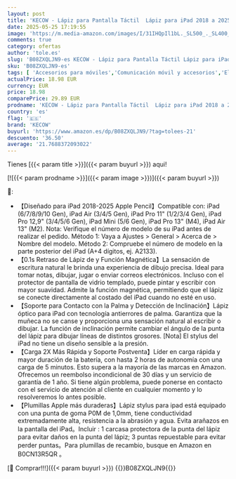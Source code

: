 ```yaml
---
layout: post
title: 'KECOW - Lápiz para Pantalla Táctil  Lápiz para iPad 2018 a 2025  Lápiz Stylus de Rechazo de Palma Lápiz  Lápiz iPad con 3 Puntas  Lapiz Táctil con Función Detección de Inclinación'
date: 2025-05-25 17:19:55
image: 'https://m.media-amazon.com/images/I/31IHQpIl1bL._SL500_._SL400_.jpg'
comments: true
category: ofertas
author: 'tole.es'
slug: 'B08ZXQLJN9-es KECOW - Lápiz para Pantalla Táctil Lápiz para iPad 2018 a...'
sku: 'B08ZXQLJN9-es'
tags: [ 'Accesorios para móviles','Comunicación móvil y accesorios','Electrónica','Punteros para móviles','ipad','kecow','🇪🇸', ]
actualPrice: 18.98 EUR
currency: EUR
price: 18.98
comparePrice: 29.89 EUR
prodname: 'KECOW - Lápiz para Pantalla Táctil  Lápiz para iPad 2018 a 2025  Lápiz Stylus de Rechazo de Palma Lápiz  Lápiz iPad con 3 Puntas  Lapiz Táctil con Función Detección de Inclinación'
country: 'es'
flag: '🇪🇸'
brand: 'KECOW'
buyurl: 'https://www.amazon.es/dp/B08ZXQLJN9/?tag=tolees-21'
descuento: '36.50'
average: '21.7688372093022'
---
```


Tienes [{{< param title >}}]({{< param buyurl >}}) aqui!

[![{{< param prodname >}}]({{< param image >}})]({{< param buyurl >}})

🔎:

- 【Diseñado para iPad 2018-2025 Apple Pencil】Compatible con: iPad (6/7/8/9/10 Gen), iPad Air (3/4/5 Gen), iPad Pro 11" (1/2/3/4 Gen), iPad Pro 12,9" (3/4/5/6 Gen), iPad Mini (5/6 Gen), iPad Pro 13" (M4), iPad Air 13" (M2). Nota: Verifique el número de modelo de su iPad antes de realizar el pedido. Método 1: Vaya a Ajustes > General > Acerca de > Nombre del modelo. Método 2: Compruebe el número de modelo en la parte posterior del iPad (A+4 dígitos, ej. A2133).
- 【0.1s Retraso de Lápiz de y Función Magnética】La sensación de escritura natural le brinda una experiencia de dibujo precisa. Ideal para tomar notas, dibujar, jugar o enviar correos electrónicos. Incluso con el protector de pantalla de vidrio templado, puede pintar y escribir con mayor suavidad. Admite la función magnética, permitiendo que el lápiz se conecte directamente al costado del iPad cuando no esté en uso.
- 【Soporte para Contacto con la Palma y Detección de Inclinación】Lápiz óptico para iPad con tecnología antierrores de palma. Garantiza que la muñeca no se canse y proporciona una sensación natural al escribir o dibujar. La función de inclinación permite cambiar el ángulo de la punta del lápiz para dibujar líneas de distintos grosores. [Nota] El stylus del iPad no tiene un diseño sensible a la presión.
- 【Carga 2X Más Rápida y Soporte Postventa】Líder en carga rápida y mayor duración de la batería, con hasta 2 horas de autonomía con una carga de 5 minutos. Esto supera a la mayoría de las marcas en Amazon. Ofrecemos un reembolso incondicional de 30 días y un servicio de garantía de 1 año. Si tiene algún problema, puede ponerse en contacto con el servicio de atención al cliente en cualquier momento y lo resolveremos lo antes posible.
- 【Plumillas Apple más duraderas】Lápiz stylus para ipad está equipado con una punta de goma P0M de 1,0mm, tiene conductividad extremadamente alta, resistencia a la abrasión y agua. Evita arañazos en la pantalla del iPad。Incluir : 1 carcasa protectora de la punta del lápiz para evitar daños en la punta del lápiz; 3 puntas repuestable para evitar perder puntas。Para plumillas de recambio, busque en Amazon en B0CN13R5QR 。

[🛒 Comprar!!!]({{< param buyurl >}})
{{<world>}}B08ZXQLJN9{{</world>}}

